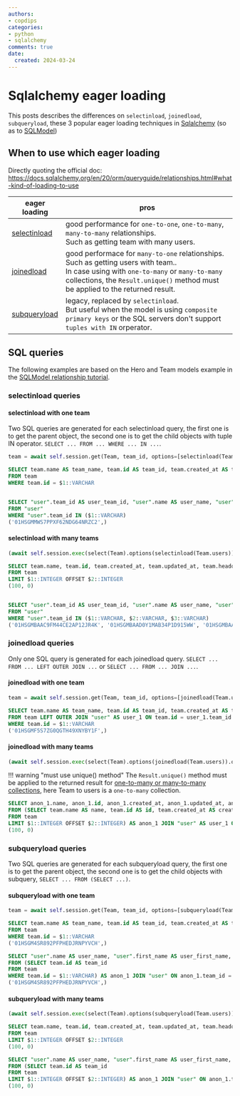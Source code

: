 ```yaml
---
authors:
- copdips
categories:
- python
- sqlalchemy
comments: true
date:
  created: 2024-03-24
---
```


# Sqlalchemy eager loading

This posts describes the differences on `selectinload`, `joinedload`, `subqueryload`, these 3 popular eager loading techniques in [Sqlalchemy](https://docs.sqlalchemy.org/en/20/orm/queryguide/relationships.html) (so as to [SQLModel](https://sqlmodel.tiangolo.com/))

<!-- more -->

## When to use which eager loading

Directly quoting the official doc: https://docs.sqlalchemy.org/en/20/orm/queryguide/relationships.html#what-kind-of-loading-to-use

| eager loading                                                                                              | pros                                                                                                                                                                                                                          |
| ---------------------------------------------------------------------------------------------------------- | ----------------------------------------------------------------------------------------------------------------------------------------------------------------------------------------------------------------------------- |
| [selectinload](https://docs.sqlalchemy.org/en/20/orm/queryguide/relationships.html#select-in-loading)      | good performance for `one-to-one`, `one-to-many`, `many-to-many` relationships.<br>Such as getting team with many users.                                                                                                      |
| [joinedload](https://docs.sqlalchemy.org/en/20/orm/queryguide/relationships.html#joined-eager-loading)     | good performace for `many-to-one` relationships.<br>Such as getting users with team..<br>In case using with `one-to-many` or `many-to-many` collections, the `Result.unique()` method must be applied to the returned result. |
| [subqueryload](https://docs.sqlalchemy.org/en/20/orm/queryguide/relationships.html#subquery-eager-loading) | legacy, replaced by `selectinload`.<br>But useful when the model is using `composite primary keys` or the SQL servers don't support `tuples with IN` orperator.                                                               |

## SQL queries

The following examples are based on the Hero and Team models example in the [SQLModel relationship tutorial](https://sqlmodel.tiangolo.com/tutorial/fastapi/relationships/).

### selectinload queries

#### selectinload with one team

Two SQL queries are generated for each selectinload query, the first one is to get the parent object, the second one is to get the child objects with tuple IN operator. `SELECT ... FROM ... WHERE ... IN ...`.

```python title="python"
team = await self.session.get(Team, team_id, options=[selectinload(Team.users)])
```

```sql title="sql"
SELECT team.name AS team_name, team.id AS team_id, team.created_at AS team_created_at, team.updated_at AS team_updated_at, team.headquarters AS team_headquarters
FROM team
WHERE team.id = $1::VARCHAR


SELECT "user".team_id AS user_team_id, "user".name AS user_name, "user".first_name AS user_first_name, "user".last_name AS user_last_name, "user".id AS user_id, "user".created_at AS user_created_at, "user".updated_at AS user_updated_at
FROM "user"
WHERE "user".team_id IN ($1::VARCHAR)
('01HSGMMWS7PPXF62NDG64NRZC2',)
```

#### selectinload with many teams

```python title="python"
(await self.session.exec(select(Team).options(selectinload(Team.users)).offset(offset).limit(limit))).all()
```

```sql title="sql"
SELECT team.name, team.id, team.created_at, team.updated_at, team.headquarters
FROM team
LIMIT $1::INTEGER OFFSET $2::INTEGER
(100, 0)


SELECT "user".team_id AS user_team_id, "user".name AS user_name, "user".first_name AS user_first_name, "user".last_name AS user_last_name, "user".id AS user_id, "user".created_at AS user_created_at, "user".updated_at AS user_updated_at
FROM "user"
WHERE "user".team_id IN ($1::VARCHAR, $2::VARCHAR, $3::VARCHAR)
('01HSGMBAAC9FM44CE2AP12JR4K', '01HSGMBAAD0Y1MAB34P1D915WW', '01HSGMBAAD9QHFZ320S1JMD2BF')
```

### joinedload queries

Only one SQL query is generated for each joinedload query. `SELECT ... FROM ... LEFT OUTER JOIN ...` or `SELECT ... FROM ... JOIN ...`.

#### joinedload with one team

```python title="python"
team = await self.session.get(Team, team_id, options=[joinedload(Team.users)])
```

```sql title="sql"
SELECT team.name AS team_name, team.id AS team_id, team.created_at AS team_created_at, team.updated_at AS team_updated_at, team.headquarters AS team_headquarters, user_1.name AS user_1_name, user_1.first_name AS user_1_first_name, user_1.last_name AS user_1_last_name, user_1.id AS user_1_id, user_1.created_at AS user_1_created_at, user_1.updated_at AS user_1_updated_at, user_1.team_id AS user_1_team_id
FROM team LEFT OUTER JOIN "user" AS user_1 ON team.id = user_1.team_id
WHERE team.id = $1::VARCHAR
('01HSGMF5S7ZG0QGTH49XNYBY1F',)
```

#### joinedload with many teams

```python title="python"
(await self.session.exec(select(Team).options(joinedload(Team.users)).offset(offset).limit(limit))).unique().all()
```

!!! warning "must use unique() method"
    The `Result.unique()` method must be applied to the returned result for [one-to-many or many-to-many collections](https://docs.sqlalchemy.org/en/20/orm/queryguide/relationships.html#joined-eager-loading), here Team to users is a `one-to-many` collection.

```sql title="sql"
SELECT anon_1.name, anon_1.id, anon_1.created_at, anon_1.updated_at, anon_1.headquarters, user_1.name AS name_1, user_1.first_name, user_1.last_name, user_1.id AS id_1, user_1.created_at AS created_at_1, user_1.updated_at AS updated_at_1, user_1.team_id
FROM (SELECT team.name AS name, team.id AS id, team.created_at AS created_at, team.updated_at AS updated_at, team.headquarters AS headquarters
FROM team
LIMIT $1::INTEGER OFFSET $2::INTEGER) AS anon_1 JOIN "user" AS user_1 ON anon_1.id = user_1.team_id
(100, 0)
```

### subqueryload queries

Two SQL queries are generated for each subqueryload query, the first one is to get the parent object, the second one is to get the child objects with subquery, `SELECT ... FROM (SELECT ...)`.

#### subqueryload with one team

```python title="python"
team = await self.session.get(Team, team_id, options=[subqueryload(Team.users)])
```

```sql title="sql"
SELECT team.name AS team_name, team.id AS team_id, team.created_at AS team_created_at, team.updated_at AS team_updated_at, team.headquarters AS team_headquarters
FROM team
WHERE team.id = $1::VARCHAR
('01HSGM4SR892PFPHEDJRNPYVCH',)

SELECT "user".name AS user_name, "user".first_name AS user_first_name, "user".last_name AS user_last_name, "user".id AS user_id, "user".created_at AS user_created_at, "user".updated_at AS user_updated_at, "user".team_id AS user_team_id, anon_1.team_id AS anon_1_team_id
FROM (SELECT team.id AS team_id
FROM team
WHERE team.id = $1::VARCHAR) AS anon_1 JOIN "user" ON anon_1.team_id = "user".team_id
('01HSGM4SR892PFPHEDJRNPYVCH',)
```

#### subqueryload with many teams

```python title="python"
(await self.session.exec(select(Team).options(subqueryload(Team.users)).offset(offset).limit(limit))).all()
```

```sql title="sql"
SELECT team.name, team.id, team.created_at, team.updated_at, team.headquarters
FROM team
LIMIT $1::INTEGER OFFSET $2::INTEGER
(100, 0)

SELECT "user".name AS user_name, "user".first_name AS user_first_name, "user".last_name AS user_last_name, "user".id AS user_id, "user".created_at AS user_created_at, "user".updated_at AS user_updated_at, "user".team_id AS user_team_id, anon_1.team_id AS anon_1_team_id
FROM (SELECT team.id AS team_id
FROM team
LIMIT $1::INTEGER OFFSET $2::INTEGER) AS anon_1 JOIN "user" ON anon_1.team_id = "user".team_id
(100, 0)
```
